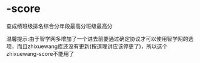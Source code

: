 # -score
查成绩班级排名综合分年段最高分班级最高分

温馨提示:由于智学网多增加了一个进去前要通过确定协议才可以使用智学网的选项，而且zhixuewang库还没有更新(按道理讲应该停更了)，所以这个zhixuewang-score不能用了
